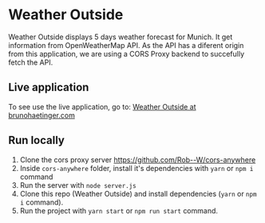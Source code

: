 # Weather Outside

Weather Outside displays 5 days weather forecast for Munich. It get information from OpenWeatherMap API.
As the API has a diferent origin from this application, we are using a CORS Proxy backend to succefully fetch the API.

## Live application

To see use the live application, go to: [Weather Outside at brunohaetinger.com](https://weather-outside.brunohaetinger.com/)

## Run locally

1. Clone the cors proxy server https://github.com/Rob--W/cors-anywhere
2. Inside `cors-anywhere` folder, install it's dependencies with `yarn` or `npm i` command
3. Run the server with `node server.js`
4. Clone this repo (Weather Outside) and install dependencies (`yarn` or `npm i` command).
5. Run the project with `yarn start` or `npm run start` command.
